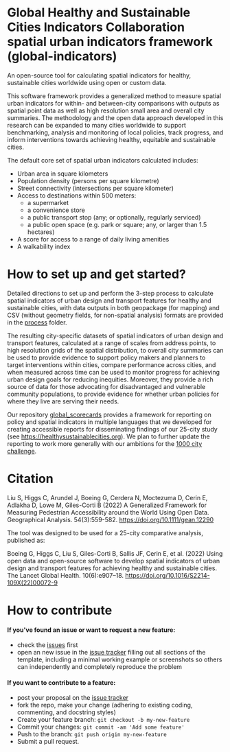 # Global Healthy and Sustainable Cities Indicators Collaboration spatial urban indicators framework (global-indicators)

An open-source tool for calculating spatial indicators for healthy, sustainable cities worldwide using open or custom data.

This software framework provides a generalized method to measure spatial urban indicators for within- and between-city comparisons with outputs as spatial point data as well as high resolution small area and overall city summaries. The methodology and the open data approach developed in this research can be expanded to many cities worldwide to support benchmarking, analysis and monitoring of local policies, track progress, and inform interventions towards achieving healthy, equitable and sustainable cities.

The default core set of spatial urban indicators calculated includes:

- Urban area in square kilometers
- Population density (persons per square kilometre)
- Street connectivity (intersections per square kilometer)
- Access to destinations within 500 meters:  
    - a supermarket
    - a convenience store
    - a public transport stop (any; or optionally, regularly serviced)
    - a public open space (e.g. park or square; any, or larger than 1.5 hectares)
- A score for access to a range of daily living amenities
- A walkability index

# How to set up and get started?

Detailed directions to set up and perform the 3-step process to calculate spatial indicators of urban design and transport features for healthy and sustainable cities, with data outputs in both geopackage (for mapping) and CSV (without geometry fields, for non-spatial analysis) formats are provided in the [process](./process) folder.

The resulting city-specific datasets of spatial indicators of urban design and transport features, calculated at a range of scales from address points, to high resolution grids of the spatial distribution, to overall city summaries can be used to provide evidence to support policy makers and planners to target interventions within cities, compare performance across cities, and when measured across time can be used to monitor progress for achieving urban design goals for reducing inequities. Moreover, they provide a rich source of data for those advocating for disadvantaged and vulnerable community populations, to provide evidence for whether urban policies for where they live are serving their needs.

Our repository [global_scorecards](https://github.com/global-healthy-liveable-cities/global_scorecards) provides a framework for reporting on policy and spatial indicators in multiple languages that we developed for creating accessible reports for disseminating findings of our 25-city study (see https://healthysustainablecities.org). We plan to further update the reporting to work more generally with our ambitions for the [1000 city challenge](https://www.healthysustainablecities.org/1000cities).  

# Citation

Liu S, Higgs C, Arundel J, Boeing G, Cerdera N, Moctezuma D, Cerin E, Adlakha D, Lowe M, Giles-Corti B (2022) A Generalized Framework for Measuring Pedestrian Accessibility around the World Using Open Data. Geographical Analysis. 54(3):559-582. https://doi.org/10.1111/gean.12290 

The tool was designed to be used for a 25-city comparative analysis, published as:

Boeing G, Higgs C, Liu S, Giles-Corti B, Sallis JF, Cerin E, et al. (2022) Using open data and open-source software to develop spatial indicators of urban design and transport features for achieving healthy and sustainable cities. The Lancet Global Health. 10(6):e907–18. https://doi.org/10.1016/S2214-109X(22)00072-9 

# How to contribute

#### If you've found an issue or want to request a new feature:

  - check the [issues](https://github.com/global-healthy-liveable-cities/global-indicators/issues) first
  - open an new issue in the [issue tracker](https://github.com/global-healthy-liveable-cities/global-indicators/issues) filling out all sections of the template, including a minimal working example or screenshots so others can independently and completely reproduce the problem
  
#### If you want to contribute to a feature:

  - post your proposal on the [issue tracker](https://github.com/global-healthy-liveable-cities/global-indicators/issues)
  - fork the repo, make your change (adhering to existing coding, commenting, and docstring styles)
  - Create your feature branch: `git checkout -b my-new-feature`
  - Commit your changes: `git commit -am 'Add some feature'`
  - Push to the branch: `git push origin my-new-feature`
  - Submit a pull request.
